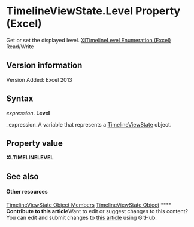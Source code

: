 
# TimelineViewState.Level Property (Excel)

Get or set the displayed level.  [XlTimelineLevel Enumeration (Excel)](beb18b49-fd93-c037-4b09-3453569e945c.md) Read/Write


## Version information

Version Added: Excel 2013 


## Syntax

 _expression_. **Level**

 _expression_A variable that represents a  [TimelineViewState](65889a9f-0288-063a-c1b5-452b18df1479.md) object.


## Property value

 **XLTIMELINELEVEL**


## See also


#### Other resources


 [TimelineViewState Object Members](9b780573-b467-94e8-122f-ca004522e7c4.md)
 [TimelineViewState Object](65889a9f-0288-063a-c1b5-452b18df1479.md)
****   **Contribute to this article**Want to edit or suggest changes to this content? You can edit and submit changes to  [this article](https://github.com/jhershey00/VBA_Excel_Test/OpenXMLCon/articles/e27a35b0-9b3b-b8bc-247f-799b92cc660b.md) using GitHub.

